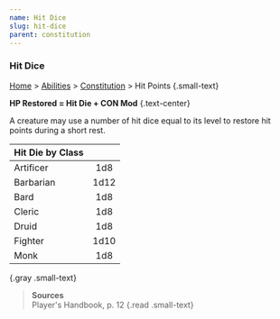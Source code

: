 ```yaml
---
name: Hit Dice
slug: hit-dice
parent: constitution
---
```

### Hit Dice
[Home](dm-operations-center) > [Abilities](abilities) > [Constitution](constitution) > Hit Points {.small-text}

**HP Restored = Hit Die + CON Mod** {.text-center}

A creature may use a number of hit dice equal to its level to restore hit points during a short rest.

| Hit Die by Class |      |
| ---------------- | :--: |
| Artificer        | 1d8  | Paladin   | 1d10 
| Barbarian        | 1d12 | Ranger    | 1d10 
| Bard             | 1d8  | Rogue     | 1d8   
| Cleric           | 1d8  | Sorcerer  | 1d6   
| Druid            | 1d8  | Warlock   | 1d8   
| Fighter          | 1d10 | Wizard    | 1d6   
| Monk             | 1d8  | - | - 
{.gray .small-text}

> **Sources** <br/>
> Player's Handbook, p. 12
{.read .small-text}
